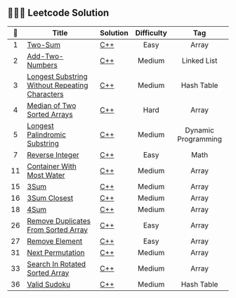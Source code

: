 ## :strawberry::strawberry::strawberry:	  Leetcode Solution 

| :strawberry: |   Title  |  Solution  | Difficulty| Tag |
| :----: | ---- | ---- | :----:| :----:|
|   1   |   [Two-Sum](https://leetcode.com/problems/two-sum/)   | [C++](https://github.com/DeepDuke/Leetcode-Solution/blob/master/Algorithms/C++/1-two-sum.cpp)     |   Easy  |   Array  |
| 2 | [Add-Two-Numbers](https://leetcode.com/problems/add-two-numbers/)  | [C++](https://github.com/DeepDuke/Leetcode-Solution/blob/master/Algorithms/C++/2-add-two-numbers.cpp)  | Medium  |  Linked List |
| 3  | [Longest Substring Without Repeating Characters](https://leetcode.com/problems/longest-substring-without-repeating-characters/)  | [C++](https://github.com/DeepDuke/Leetcode-Solution/blob/master/Algorithms/C++/3-longest-substring-without-repeating-characters.cpp)  | Medium  | Hash Table |
| 4 |[Median of Two Sorted Arrays](https://leetcode.com/problems/median-of-two-sorted-arrays/) | [C++](https://github.com/DeepDuke/Leetcode-Solution/blob/master/Algorithms/C++/4-median-of-two-sorted-arrays.cpp) | Hard | Array    |
|  5  | [Longest Palindromic Substring](https://leetcode.com/problems/longest-palindromic-substring/solution/) | [C++](https://github.com/DeepDuke/Leetcode-Solution/blob/master/Algorithms/C++/5-longest-palindromic-substring.cpp) | Medium | Dynamic Programming |
| 7 |[Reverse Integer](https://leetcode.com/problems/reverse-integer/) | [C++](https://github.com/DeepDuke/Leetcode-Solution/blob/master/Algorithms/C++/7-reverse-integer.cpp) | Easy | Math |
| 11 | [Container With Most Water](https://leetcode.com/problems/container-with-most-water/) | [C++](https://github.com/DeepDuke/Leetcode-Solution/blob/master/Algorithms/C++/11-container-with-most-water.cpp) | Medium |  Array   |
|15 | [3Sum](https://leetcode.com/problems/3sum/) | [C++](https://github.com/DeepDuke/Leetcode-Solution/blob/master/Algorithms/C++/15-3sum.cpp) | Medium  | Array|
| 16 | [3Sum Closest](https://leetcode.com/problems/3sum-closest/) | [C++](https://github.com/DeepDuke/Leetcode-Solution/blob/master/Algorithms/C++/16-3sum-closest.cpp)| Medium |Array|
| 18 | [4Sum](https://leetcode.com/problems/4sum/) | [C++](https://github.com/DeepDuke/Leetcode-Solution/blob/master/Algorithms/C++/18-4sum.cpp) | Medium| Array|
| 26 |  [Remove Duplicates From Sorted Array](https://leetcode.com/problems/remove-duplicates-from-sorted-array/) | [C++](https://github.com/DeepDuke/Leetcode-Solution/blob/master/Algorithms/C++/26-remove-duplicates-from-sorted-array.cpp) | Easy | Array |
| 27 | [Remove Element](https://leetcode.com/problems/remove-element/) | [C++](https://github.com/DeepDuke/Leetcode-Solution/blob/master/Algorithms/C++/27-remove-element.cpp) | Easy | Array |
| 31 | [Next Permutation](https://leetcode.com/problems/next-permutation/) | [C++](https://github.com/DeepDuke/Leetcode-Solution/blob/master/Algorithms/C++/31-next-permutation.cpp) | Medium | Array |
|33 | [Search In Rotated Sorted Array](https://leetcode.com/problems/search-in-rotated-sorted-array/)| [C++](https://github.com/DeepDuke/Leetcode-Solution/blob/master/Algorithms/C++/33-search-in-rotated-sorted-array.cpp) | Medium | Array |
| 36 | [Valid Sudoku](https://leetcode.com/problems/valid-sudoku/) | [C++](https://github.com/DeepDuke/Leetcode-Solution/blob/master/Algorithms/C++/36-valid-sudoku.cpp) | Medium | Hash Table |
